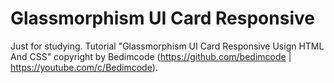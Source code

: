 # Glassmorphism UI Card Responsive

Just for studying. Tutorial "Glassmorphism UI Card Responsive Usign HTML And CSS" copyright by Bedimcode (https://github.com/bedimcode | https://youtube.com/c/Bedimcode).
